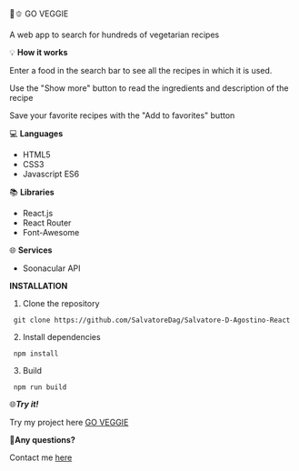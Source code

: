 🥦🫑 GO VEGGIE 

A web app to search for hundreds of vegetarian recipes


💡 **How it works**

Enter a food in the search bar to see all the recipes in which it is used.

Use the "Show more" button to read the ingredients and description of the recipe

Save your favorite recipes with the "Add to favorites" button


💻 **Languages**
- HTML5
- CSS3
- Javascript ES6


📚 **Libraries**
- React.js
- React Router
- Font-Awesome


🌐 **Services**
- Soonacular API


**INSTALLATION**

1. Clone the repository

```
 git clone https://github.com/SalvatoreDag/Salvatore-D-Agostino-React
```

2. Install dependencies

```
 npm install
```

3. Build

```
 npm run build 
```

🌐***Try it!***

Try my project here [GO VEGGIE](https://goveggie.netlify.app)


📧**Any questions?**

Contact me [here](salvatore-dagostino@hotmail.it)
